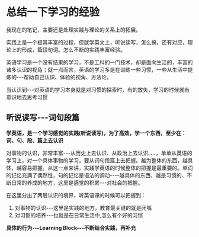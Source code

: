 # 总结一下学习的经验
我现在的笔记，主要还是处理实践与理论的关系上的拓展。

实践上是一个极其丰富的过程，但就学英文上，听说读写，怎么搞，还有对应，理论上的形成，篇段句词。怎么不断的实践丰富经验。


英语学习是一个没有结果的学习，不是工科的一门技术，却是面向生活的，丰富的诸多认识的视角；就一点而言，英语的学习多是在训练一些习惯，一些从生活中提炼的---帮助自己认识、体验的视角、方法论。

当认识到---对英语的学习本身就是对习惯的探索时，有的放矢，学习的时候就有意识地去思考习惯

## 听说读写---词句段篇
**学英语，是一个学习感觉的实践(听说读写)，为了高效，学一个东西，至少在：词、句、段、篇上去认识**

对事物的认识，非常丰富---从历史上去认识、从政治上去认识、、、，单单从英语的学习上，对一个具体事物的学习，要从词句段篇上去把握。越为整体的东西，越具体，越容易把握。从这一点来讲，实践学英语的时候整体的把握是最重要的。单词的记忆充满了偶然性，句的记忆是语法的调动----越具体的东西，越是习惯的、不断日常的养成的地方，这里是感觉的积累---对社会的把握。

在这里分出了两层认识的境界，听英语课的时候可以把握到：
1. 对事物的认识---这里是实践的地方，教育最关键的就是闭嘴
2. 对习惯的培养---也就是在日常生活中,怎么有个好的习惯





**具体的行为---Learning Block---不断结合实践，再补充**